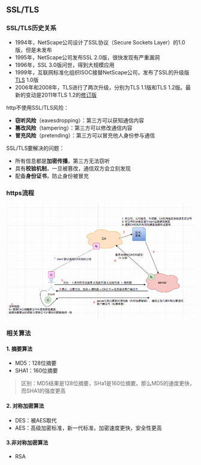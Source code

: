 ## SSL/TLS

### SSL/TLS历史关系

- 1994年，NetScape公司设计了SSL协议（Secure Sockets Layer）的1.0版，但是未发布
- 1995年，NetScape公司发布SSL 2.0版，很快发现有严重漏洞
- 1996年，SSL 3.0版问世，得到大规模应用
- 1999年，互联网标准化组织ISOC接替NetScape公司，发布了SSL的升级版[TLS](http://en.wikipedia.org/wiki/Secure_Sockets_Layer) 1.0版
- 2006年和2008年，TLS进行了两次升级，分别为TLS 1.1版和TLS 1.2版。最新的变动是2011年TLS 1.2的[修订版](http://tools.ietf.org/html/rfc6176)

http不使用SSL/TLS风险：

- **窃听风险**（eavesdropping）：第三方可以获知通信内容
- **篡改风险**（tampering）：第三方可以修改通信内容
- **冒充风险**（pretending）：第三方可以冒充他人身份参与通信

SSL/TLS要解决的问题：

- 所有信息都是**加密传播**，第三方无法窃听
- 具有**校验机制**，一旦被篡改，通信双方会立刻发现
- 配备**身份证书**，防止身份被冒充

### https流程

![image-20190121204731755](../images/999999/image-20190121204731755.png)

### 相关算法

#### 1. 摘要算法

- MD5：128位摘要
- SHA1：160位摘要

> 区别：MD5结果是128位摘要，SHa1是160位摘要。那么MD5的速度更快，而SHA1的强度更高

#### 2. 对称加密算法

- DES：被AES取代
- AES：高级加密标准，新一代标准，加密速度更快，安全性更高

#### 3.非对称加密算法

- RSA

